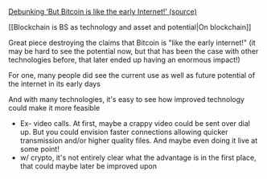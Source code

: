 [Debunking ‘But Bitcoin is like the early Internet!’ (source)](https://davidgerard.co.uk/blockchain/2018/04/05/debunking-but-bitcoin-is-like-the-early-internet/)

[[Blockchain is BS as technology and asset and potential|On blockchain]]

Great piece destroying the claims that Bitcoin is "like the early internet!" (it may be hard to see the potential now, but that has been the case with other technologies before, that later ended up having an enormous impact!)

For one, many people did see the current use as well as future potential of the internet in its early days

And with many technologies, it's easy to see how improved technology could make it more feasible
- Ex- video calls. At first, maybe a crappy video could be sent over dial up. But you could envision faster connections allowing quicker transmission and/or higher quality files. And maybe even doing it live at some point!
- w/ crypto, it's not entirely clear what the advantage is in the first place, that could maybe later be improved upon